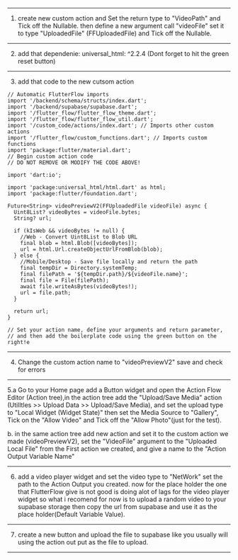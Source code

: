 ---------------------------------------------------------------------------------------------------------------------------
1. create new custom action and Set the return type to "VideoPath" and Tick off the Nullable.
then define a new argument call "videoFile" set it to type "UploadedFile" (FFUploadedFile) and Tick off the Nullable.
---------------------------------------------------------------------------------------------------------------------------
2. add that dependenie: universal_html: ^2.2.4 (Dont forget to hit the green reset button)
---------------------------------------------------------------------------------------------------------------------------
3. add that code to the new cutsom action


```
// Automatic FlutterFlow imports
import '/backend/schema/structs/index.dart';
import '/backend/supabase/supabase.dart';
import '/flutter_flow/flutter_flow_theme.dart';
import '/flutter_flow/flutter_flow_util.dart';
import '/custom_code/actions/index.dart'; // Imports other custom actions
import '/flutter_flow/custom_functions.dart'; // Imports custom functions
import 'package:flutter/material.dart';
// Begin custom action code
// DO NOT REMOVE OR MODIFY THE CODE ABOVE!

import 'dart:io';

import 'package:universal_html/html.dart' as html;
import 'package:flutter/foundation.dart';

Future<String> videoPreviewV2(FFUploadedFile videoFile) async {
  Uint8List? videoBytes = videoFile.bytes;
  String? url;

  if (kIsWeb && videoBytes != null) {
    //Web - Convert Uint8List to Blob URL
    final blob = html.Blob([videoBytes]);
    url = html.Url.createObjectUrlFromBlob(blob);
  } else {
    //Mobile/Desktop - Save file locally and return the path
    final tempDir = Directory.systemTemp;
    final filePath = '${tempDir.path}/${videoFile.name}';
    final file = File(filePath);
    await file.writeAsBytes(videoBytes!);
    url = file.path;
  }

  return url;
}

// Set your action name, define your arguments and return parameter,
// and then add the boilerplate code using the green button on the right!e
```

---------------------------------------------------------------------------------------------------------------------------
4. Change the custom action name to "videoPreviewV2" save and check for errors
---------------------------------------------------------------------------------------------------------------------------
5.a Go to your Home page add a Button widget and open the Action Flow Editor (Action tree),in the action tree add the 
"Upload/Save Media" action (Utilltles >> Upload Data >> Upload/Save Media),
and set the upload type to "Local Widget (Widget State)" then set the Media Source to "Gallery", Tick on the "Allow Video" 
and Tick off the "Allow Photo"(just for the test).

b. 
in the same action tree add new action and set it to the custom action we made (videoPreviewV2), set the "VideoFile" argument to the
"Uploaded Local File" from the First action we created, and give a name to the "Action Output Variable Name"

---------------------------------------------------------------------------------------------------------------------------
6. add a video player widget and set the video type to "NetWork" set the path to the Action Output you created.
now for the place holder the one that FlutterFlow give is not good is doing alot of lags for the video player widget
so what i recomend for now is to upload a random video to your supabase storage then copy the url from supabase and
use it as the place holder(Default Variable Value).
---------------------------------------------------------------------------------------------------------------------------
7. create a new button and upload the file to supabase like you usually will using the action out put as the file to upload.
---------------------------------------------------------------------------------------------------------------------------
